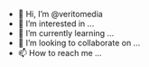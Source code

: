 - 👋 Hi, I’m @veritomedia
- 👀 I’m interested in ...
- 🌱 I’m currently learning ...
- 💞️ I’m looking to collaborate on ...
- 📫 How to reach me ...

<!---
veritomedia/veritomedia is a ✨ special ✨ repository because its `README.md` (this file) appears on your GitHub profile.
You can click the Preview link to take a look at your changes.
--->

